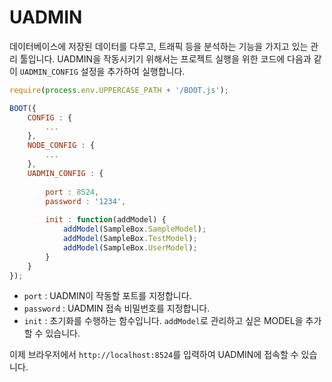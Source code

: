 # UADMIN
데이터베이스에 저장된 데이터를 다루고, 트래픽 등을 분석하는 기능을 가지고 있는 관리 툴입니다.
UADMIN을 작동시키기 위해서는 프로젝트 실행을 위한 코드에 다음과 같이 `UADMIN_CONFIG` 설정을 추가하여 실행합니다.
```javascript
require(process.env.UPPERCASE_PATH + '/BOOT.js');

BOOT({
	CONFIG : {
		...
	},
	NODE_CONFIG : {
		...
	},
	UADMIN_CONFIG : {
		
		port : 8524,
		password : '1234',
		
		init : function(addModel) {
			addModel(SampleBox.SampleModel);
			addModel(SampleBox.TestModel);
			addModel(SampleBox.UserModel);
		}
	}
});
```

- `port` : UADMIN이 작동할 포트를 지정합니다.
- `password` : UADMIN 접속 비밀번호를 지정합니다.
- `init` : 초기화를 수행하는 함수입니다. `addModel`로 관리하고 싶은 MODEL을 추가할 수 있습니다.

이제 브라우저에서 `http://localhost:8524`를 입력하여 UADMIN에 접속할 수 있습니다.
